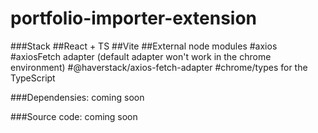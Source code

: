 # portfolio-importer-extension


###Stack
##React + TS
##Vite
##External node modules 
  #axios
  #axiosFetch adapter (default adapter won't work in the chrome environment)
    #@haverstack/axios-fetch-adapter
  #chrome/types for the TypeScript

###Dependensies: coming soon


###Source code: coming soon



